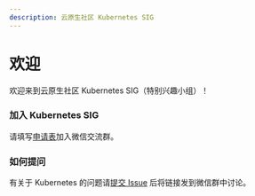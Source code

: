 ```yaml
---
description: 云原生社区 Kubernetes SIG
---
```


# 欢迎

欢迎来到云原生社区 Kubernetes SIG（特别兴趣小组）！

### 加入 Kubernetes SIG

请填写[申请表](https://wj.qq.com/s2/5479026/bf82)加入微信交流群。

### 如何提问

有关于 Kubernetes 的问题请[提交 Issue](https://github.com/cloudnativeto/sig-kubernetes/issues/new) 后将链接发到微信群中讨论。

